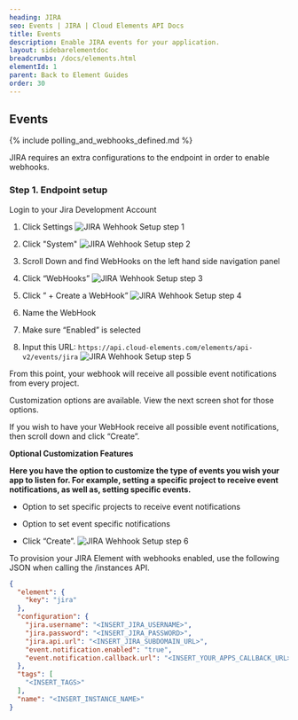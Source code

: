 ```yaml
---
heading: JIRA
seo: Events | JIRA | Cloud Elements API Docs
title: Events
description: Enable JIRA events for your application.
layout: sidebarelementdoc
breadcrumbs: /docs/elements.html
elementId: 1
parent: Back to Element Guides
order: 30
---
```


## Events

{% include polling_and_webhooks_defined.md %}

JIRA requires an extra configurations to the endpoint in order to enable webhooks.

### Step 1. Endpoint setup

Login to your Jira Development Account

1. Click Settings
![JIRA Wehhook Setup step 1](http://cloud-elements.com/wp-content/uploads/2015/02/JiraAPI1.png)

2. Click "System"
![JIRA Wehhook Setup step 2](http://cloud-elements.com/wp-content/uploads/2015/02/JiraAPI2.png)

3. Scroll Down and find WebHooks on the left hand side navigation panel

4. Click “WebHooks”
![JIRA Wehhook Setup step 3](http://cloud-elements.com/wp-content/uploads/2015/02/JiraAPI3.png)

5. Click ” + Create a WebHook”
![JIRA Wehhook Setup step 4](http://cloud-elements.com/wp-content/uploads/2015/02/JiraAPI4.png)

6. Name the WebHook

7. Make sure “Enabled” is selected

8. Input this URL: `https://api.cloud-elements.com/elements/api-v2/events/jira`
![JIRA Wehhook Setup step 5](http://cloud-elements.com/wp-content/uploads/2015/02/JiraAPI5.png)

From this point, your webhook will receive all possible event notifications from every project.

Customization options are available. View the next screen shot for those options.

If you wish to have your WebHook receive all possible event notifications, then scroll down and click “Create”.

__Optional Customization Features__

__Here you have the option to customize the type of events you wish your app to listen for. For example, setting a specific project to receive event notifications, as well as, setting specific events.__

* Option to set specific projects to receive event notifications

* Option to set event specific notifications

* Click “Create”.
![JIRA Wehhook Setup step 6](http://cloud-elements.com/wp-content/uploads/2015/02/JiraAPI61.png)

To provision your JIRA Element with webhooks enabled, use the following JSON when calling the /instances API.

```JSON
{
  "element": {
    "key": "jira"
  },
  "configuration": {
    "jira.username": "<INSERT_JIRA_USERNAME>",
    "jira.password": "<INSERT_JIRA_PASSWORD>",
    "jira.api.url": "<INSERT_JIRA_SUBDOMAIN_URL>",
    "event.notification.enabled": "true",
    "event.notification.callback.url": "<INSERT_YOUR_APPS_CALLBACK_URL>"
  },
  "tags": [
    "<INSERT_TAGS>"
  ],
  "name": "<INSERT_INSTANCE_NAME>"
}
```
